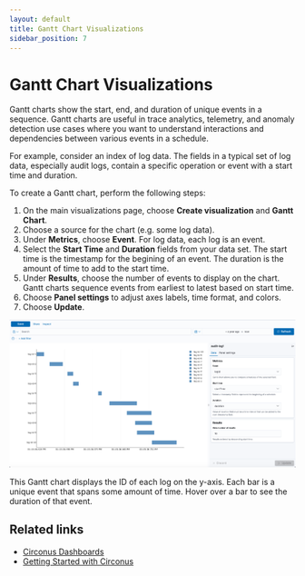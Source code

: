 ```yaml
---
layout: default
title: Gantt Chart Visualizations
sidebar_position: 7
---
```


# Gantt Chart Visualizations

Gantt charts show the start, end, and duration of unique events in a sequence. Gantt charts are useful in trace analytics, telemetry, and anomaly detection use cases where you want to understand interactions and dependencies between various events in a schedule.

For example, consider an index of log data. The fields in a typical set of log data, especially audit logs, contain a specific operation or event with a start time and duration.

To create a Gantt chart, perform the following steps:

1. On the main visualizations page, choose **Create visualization** and **Gantt Chart**.
1. Choose a source for the chart (e.g. some log data).
1. Under **Metrics**, choose **Event**. For log data, each log is an event.
1. Select the **Start Time** and **Duration** fields from your data set. The start time is the timestamp for the begining of an event. The duration is the amount of time to add to the start time.
1. Under **Results**, choose the number of events to display on the chart. Gantt charts sequence events from earliest to latest based on start time.
1. Choose **Panel settings** to adjust axes labels, time format, and colors.
1. Choose **Update**.

![Gantt Chart](../img/visualizations-gantt.png)

This Gantt chart displays the ID of each log on the y-axis. Each bar is a unique event that spans some amount of time. Hover over a bar to see the duration of that event.

## Related links

- [Circonus Dashboards](/circonus3/dashboards/introduction/)
- [Getting Started with Circonus](/circonus3/getting-started/)
